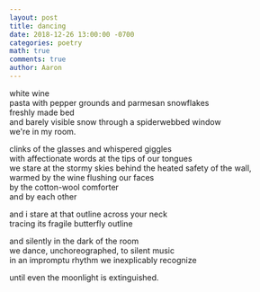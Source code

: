 ```yaml
---
layout: post
title: dancing
date: 2018-12-26 13:00:00 -0700
categories: poetry 
math: true
comments: true
author: Aaron
---
```


white wine  
pasta with pepper grounds and parmesan snowflakes  
freshly made bed  
and barely visible snow through a spiderwebbed window  
we're in my room.  

clinks of the glasses and whispered giggles  
with affectionate words at the tips of our tongues  
we stare at the stormy skies behind the heated safety of the wall,  
warmed by the wine flushing our faces  
by the cotton-wool comforter  
and by each other  

and i stare at that outline across your neck  
tracing its fragile butterfly outline  

and silently in the dark of the room  
we dance, unchoreographed, to silent music  
in an impromptu rhythm we inexplicably recognize  

until even the moonlight is extinguished.